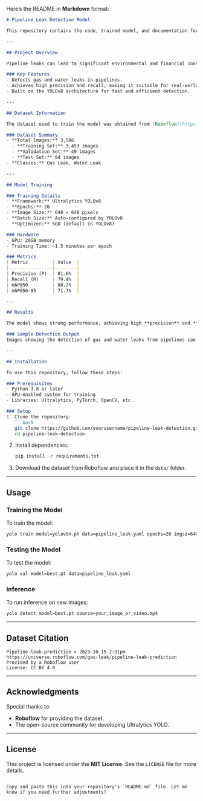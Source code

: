 Here’s the README in **Markdown** format:

```markdown
# Pipeline Leak Detection Model

This repository contains the code, trained model, and documentation for detecting pipeline leaks by identifying **gas** and **water leaks** using deep learning. The model was developed using the **Ultralytics YOLOv8** framework, trained on a dataset sourced from Roboflow.

---

## Project Overview

Pipeline leaks can lead to significant environmental and financial consequences. This project aims to develop a robust object detection model to detect leaks by identifying gas and water emissions. The trained model can be integrated into monitoring systems to prevent major pipeline failures.

### Key Features
- Detects gas and water leaks in pipelines.
- Achieves high precision and recall, making it suitable for real-world applications.
- Built on the YOLOv8 architecture for fast and efficient detection.

---

## Dataset Information

The dataset used to train the model was obtained from [Roboflow](https://universe.roboflow.com/gas-leak/pipeline-leak-prediction) under the **CC BY 4.0 License**.

### Dataset Summary
- **Total Images:** 3,586
  - **Training Set:** 3,453 images
  - **Validation Set:** 49 images
  - **Test Set:** 84 images
- **Classes:** Gas Leak, Water Leak

---

## Model Training

### Training Details
- **Framework:** Ultralytics YOLOv8
- **Epochs:** 20
- **Image Size:** 640 × 640 pixels
- **Batch Size:** Auto-configured by YOLOv8
- **Optimizer:** SGD (default in YOLOv8)

### Hardware
- GPU: 20GB memory
- Training Time: ~1.5 minutes per epoch

### Metrics
| Metric         | Value  |
|----------------|--------|
| Precision (P)  | 81.6%  |
| Recall (R)     | 79.4%  |
| mAP@50         | 88.2%  |
| mAP@50-95      | 71.7%  |

---

## Results

The model shows strong performance, achieving high **precision** and **mAP** values, making it suitable for deployment in real-world applications.

### Sample Detection Output
Images showing the detection of gas and water leaks from pipelines can be found in the repository's `results` directory.

---

## Installation

To use this repository, follow these steps:

### Prerequisites
- Python 3.8 or later
- GPU-enabled system for training
- Libraries: Ultralytics, PyTorch, OpenCV, etc.

### Setup
1. Clone the repository:
   ```bash
   git clone https://github.com/yourusername/pipeline-leak-detection.git
   cd pipeline-leak-detection
   ```
2. Install dependencies:
   ```bash
   pip install -r requirements.txt
   ```
3. Download the dataset from Roboflow and place it in the `data/` folder.

---

## Usage

### Training the Model
To train the model:
```bash
yolo train model=yolov8n.pt data=pipeline_leak.yaml epochs=20 imgsz=640
```

### Testing the Model
To test the model:
```bash
yolo val model=best.pt data=pipeline_leak.yaml
```

### Inference
To run inference on new images:
```bash
yolo detect model=best.pt source=your_image_or_video.mp4
```

---

## Dataset Citation

```
Pipeline-leak-prediction > 2023-10-15 2:31pm
https://universe.roboflow.com/gas-leak/pipeline-leak-prediction
Provided by a Roboflow user
License: CC BY 4.0
```

---

## Acknowledgments

Special thanks to:
- **Roboflow** for providing the dataset.
- The open-source community for developing Ultralytics YOLO.

---

## License

This project is licensed under the **MIT License**. See the `LICENSE` file for more details.
```

Copy and paste this into your repository's `README.md` file. Let me know if you need further adjustments!
